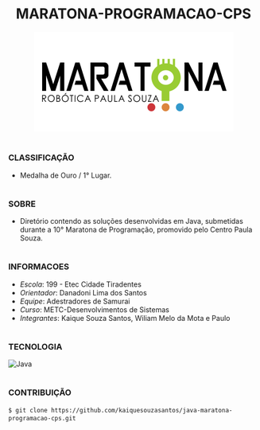 <h1 align="center">MARATONA-PROGRAMACAO-CPS</h1>

<p align="center">
  <img src="maratona.png">
</p>

#
### CLASSIFICAÇÃO

- Medalha de Ouro / 1° Lugar.

#
### SOBRE

- Diretório contendo as soluções desenvolvidas em Java, submetidas durante a 10° Maratona de Programação, promovido pelo Centro Paula Souza.

#
### INFORMACOES

- *Escola*: 199 - Etec Cidade Tiradentes
- *Orientador*: Danadoni Lima dos Santos
- *Equipe*: Adestradores de Samurai
- *Curso*: METC-Desenvolvimentos de Sistemas
- *Integrantes*: Kaique Souza Santos, Wiliam Melo da Mota e Paulo

#
### TECNOLOGIA

![Java](https://img.shields.io/badge/Java-0D1117?style=for-the-badge&logo=openjdk&logoColor=white&labelColor=0D1117)&nbsp;

#
### CONTRIBUIÇÃO

```
$ git clone https://github.com/kaiquesouzasantos/java-maratona-programacao-cps.git 
```
